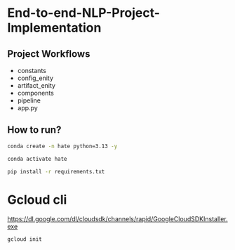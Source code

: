 # End-to-end-NLP-Project-Implementation


## Project Workflows

- constants
- config_enity
- artifact_enity
- components
- pipeline
- app.py


## How to run?

```bash
conda create -n hate python=3.13 -y
```

```bash
conda activate hate
```

```bash
pip install -r requirements.txt
```


# Gcloud cli
https://dl.google.com/dl/cloudsdk/channels/rapid/GoogleCloudSDKInstaller.exe

```bash
gcloud init
```


